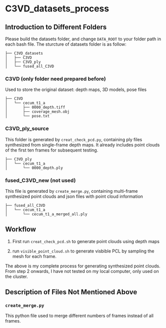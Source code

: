 # C3VD_datasets_process
## Introduction to Different Folders
Please build the datasets folder, and change ``DATA_ROOT`` to your folder path in each bash file. The sturcture of datasets folder is as follow:
```
├── C3VD_datasets
│   ├── C3VD
│   ├── C3VD_ply
│   └── fused_all_C3VD
```
### C3VD (only folder need prepared before)
Used to store the original dataset: depth maps, 3D models, pose files
```
├── C3VD
│   └── cecum_t1_a
│       ├── 0000_depth.tiff
│       ├── coverage_mesh.obj
│       └── pose.txt
```  
### C3VD_ply_source
This folder is generated by ``creat_check_pcd.py``, containing ply files synthesized from single-frame depth maps. It already includes point clouds of the first ten frames for subsequent testing.
```
├── C3VD_ply
│   └── cecum_t1_a
│       └── 0000_depth.ply
```
### fused_C3VD_new (not used)
This file is generated by ``create_merge.py``, containing multi-frame synthesized point clouds and json files with point cloud information
```
├── fused_all_C3VD
│   └── cecum_t1_a
│       └── cecum_t1_a_merged_all.ply
```

## Workflow

1. First run ``creat_check_pcd.sh`` to generate point clouds using depth maps

2. run ``visible_point_cloud.sh`` to generate visbible PCL by sampling the mesh for each frame.


The above is my complete process for generating synthesized point clouds. From step 2 onwards, I have not tested on my local computer, only used on the cluster.

## Description of Files Not Mentioned Above

### ``create_merge.py``
This python file used to merge different numbers of frames instead of all frames.


